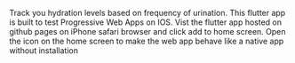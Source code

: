 Track you hydration levels based on frequency of urination. This flutter app is built to test Progressive Web Apps on IOS. Vist the flutter app hosted on github pages on iPhone safari browser and click add to home screen. Open the icon on the home screen to make the web app behave like a native app without installation